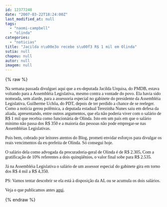 ```yaml
---
id: 12377248
date: "2007-03-22T18:24:00Z"
last_modified_at: null
tags:
  - "naomi-campbell"
  - "olinda"
categories:
  - "noticias"
title: "Jacilda n\u00e3o recebe s\u00f3 R$ 1 mil em Olinda"
sutia: null
chapeu: null
autor: null
imagem: null
---
```

{% raw %}
<p><P><FONT face=Verdana>Na semana passada divulguei aqui que a ex-deputada Jacilda Urquisa, do PMDB, estava voltando para a Assembléia Legislativa, mesmo contra a vontade do povo. Ela havia sido nomeada, sem alarde, para a assessoria especial no gabinete do presidente da Assembléia Legislativa, Guilherme Uchôa, do PDT, depois de ter perdido a chance de se reeleger.<BR>Como a notícia gerou polêmica, a deputada estadual Terezinha Nunes saiu em defesa da aliada, apresentando, entre outros argumentos, que ela não poderia viver com o salário de R$ 1 mil que recebia como funcionária de Olinda. Isto em um país em que o salário mínimo não passa dos R$ 350 e a maioria das pessoas não pode empregar-se nas Assembléias Legislativas.</FONT></P></p>
<p><P><FONT face=Verdana>Pois bem, cobrado por leitores atentos do Blog, prometi envidar esforços para divulgar os reais vencimentos da ex-prefeita de Olinda. Só consegui hoje.</FONT></P></p>
<p><P><FONT face=Verdana>O salário dela como advogada da procuradoria-geral de Olinda é de R$ 2.305, Com a gratificação de 10% referentes a dois quinqüênios, o valor final sobe para R$ 2.535.</FONT></P></p>
<p><P><FONT face=Verdana>Já na Assembléia Legislativa o salário de um assessor especial do gabinete gira em torno dos R$ 4 mil a R$ 4,350. </FONT></P></p>
<p><P><FONT face=Verdana>PS: Vamos tentar descobrir se ela está à disposição da AL ou se acumula os dois salários. <BR></FONT></P></p>
<p><P><FONT face=Verdana>Veja o que publicamos antes <A href=\"https://jc3.uol.com.br/blogs/blogdejamildo/2007/03/13/index.php#6129\">aqui</A>.</P></FONT> </p>
{% endraw %}